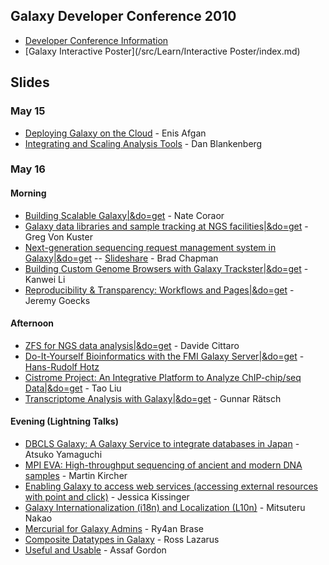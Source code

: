 ## Galaxy Developer Conference 2010

* [Developer Conference Information](http://galaxy.psu.edu/dev2010/)
* [Galaxy Interactive Poster](/src/Learn/Interactive Poster/index.md)

## Slides

### May 15

* [Deploying Galaxy on the Cloud](http://bitbucket.org/galaxy/galaxy-central/wiki/DevConf2010/galaxy_devconf_2010_cloud.pdf) - Enis Afgan
* [Integrating and Scaling Analysis Tools](http://bitbucket.org/galaxy/galaxy-central/wiki/DevConf2010/galaxy_devconf_2010_integrating_scaling_tools.pdf) - Dan Blankenberg

### May 16

#### Morning

* [Building Scalable Galaxy|&do=get](ATTACHMENT_URLGDC2010_building_scalable.pdf) - Nate Coraor
* [Galaxy data libraries and sample tracking at NGS facilities|&do=get](ATTACHMENT_URLGDC2010_data_libraries_sample_tracking.pdf) - Greg Von Kuster
* [Next-generation sequencing request management system in Galaxy|&do=get](ATTACHMENT_URLGDC2010_nglims.pdf) -- [Slideshare](http://www.slideshare.net/chapmanb/nextgeneration-sequencing-request-management-system-in-galaxy) - Brad Chapman
* [Building Custom Genome Browsers with Galaxy Trackster|&do=get](ATTACHMENT_URLGDC2010_trackster.pdf) - Kanwei Li
* [Reproducibility & Transparency: Workflows and Pages|&do=get](ATTACHMENT_URLGDC2010_reproducibility_transparency.pdf) - Jeremy Goecks

#### Afternoon

* [ZFS for NGS data analysis|&do=get](ATTACHMENT_URLGDC2010_ZFS-for_NGS_Analysis.pdf) - Davide Cittaro
* [Do-It-Yourself Bioinformatics with the FMI Galaxy Server|&do=get](ATTACHMENT_URLGDC2010DIY_Bioinf_FMI.pdf) - [Hans-Rudolf Hotz](/src/HansrudolfHotz/index.md)
* [Cistrome Project: An Integrative Platform to Analyze ChIP-chip/seq Data|&do=get](ATTACHMENT_URLGDC2010_Cistrome.pdf) - Tao Liu
* [Transcriptome Analysis with Galaxy|&do=get](ATTACHMENT_URLTranscriptome_Analysis_with_Galaxy.pdf) - Gunnar Rätsch

#### Evening (Lightning Talks)

* [DBCLS Galaxy: A Galaxy Service to integrate databases in Japan](ATTACHMENT_URLGDC2010_lightning_DBCLS.pdf) - Atsuko Yamaguchi
* [MPI EVA: High-throughput sequencing of ancient and modern DNA samples](ATTACHMENT_URLGDC2010_lightning_MPI_EVA.pdf) - Martin Kircher
* [Enabling Galaxy to access web services (accessing external resources with point and click)](ATTACHMENT_URLGDC2010_lightning_Enabling_Galaxy_to_Access_Web_Services.pdf) - Jessica Kissinger
* [Galaxy Internationalization (i18n) and Localization (L10n)](ATTACHMENT_URLGDC2010_lightning_Internationalization_and_Localization.pdf) - Mitsuteru Nakao
* [Mercurial for Galaxy Admins](ATTACHMENT_URLGDC2010_lightning_Mercurial_for_Galaxy_Admins.pdf) - Ry4an Brase
* [Composite Datatypes in Galaxy](ATTACHMENT_URLGDC2010_lightning_CompositeDatatypes.pdf) - Ross Lazarus
* [Useful and Usable](ATTACHMENT_URLGDC2010_lightning_Useful_and_Usable.pdf) - Assaf Gordon

